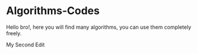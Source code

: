 # Algorithms-Codes
Hello bro!, here you will find many algorithms, you can use them completely freely.

My Second Edit
